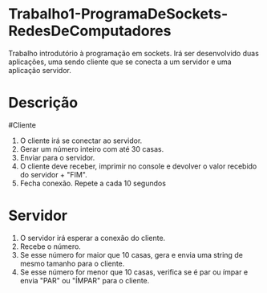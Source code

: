 # Trabalho1-ProgramaDeSockets-RedesDeComputadores
Trabalho introdutório à programação em sockets. Irá ser desenvolvido duas aplicações, uma sendo cliente que se conecta a um servidor e uma aplicação servidor.

# Descrição
#Cliente
1. O cliente irá se conectar ao servidor.
2. Gerar um número inteiro com até 30 casas.
3. Enviar para o servidor.
4. O cliente deve receber, imprimir no console e devolver o valor recebido do servidor + "FIM".
5. Fecha conexão.
Repete a cada 10 segundos
# Servidor
1. O servidor irá esperar a conexão do cliente.
2. Recebe o número.
3. Se esse número for maior que 10 casas, gera e envia uma string de mesmo tamanho para o cliente.
4. Se esse número for menor que 10 casas, verifica se é par ou ímpar e envia "PAR" ou "ÍMPAR" para o cliente.
